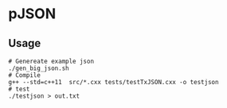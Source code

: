 # pJSON

## Usage

```
# Genereate example json
./gen_big_json.sh
# Compile
g++ --std=c++11  src/*.cxx tests/testTxJSON.cxx -o testjson
# test
./testjson > out.txt
```
